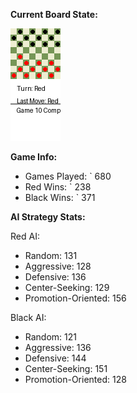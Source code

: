 
**Current Board State:**  
<!-- START_GIF -->
![Checkers Game](./checkers_game.gif)
<!-- END_GIF -->

**Game Info:**  
- Games Played: `<!-- GAMES_PLAYED --> 680
- Red Wins: `<!-- RED_WINS --> 238
- Black Wins: `<!-- BLACK_WINS --> 371

<!-- AI_STATS -->
**AI Strategy Stats:**

Red AI:
- Random: 131
- Aggressive: 128
- Defensive: 136
- Center-Seeking: 129
- Promotion-Oriented: 156

Black AI:
- Random: 121
- Aggressive: 136
- Defensive: 144
- Center-Seeking: 151
- Promotion-Oriented: 128
